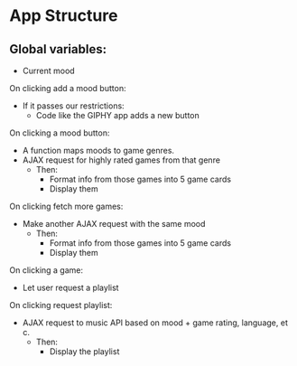 # App Structure

## Global variables:
* Current mood

On clicking add a mood button:
* If it passes our restrictions:
    * Code like the GIPHY app adds a new button

On clicking a mood button:
* A function maps moods to game genres.
* AJAX request for highly rated games from that genre
    * Then:
        * Format info from those games into 5 game cards
        * Display them

On clicking fetch more games:
* Make another AJAX request with the same mood
    * Then:
        * Format info from those games into 5 game cards
        * Display them

On clicking a game:
* Let user request a playlist

On clicking request playlist:
* AJAX request to music API based on mood + game rating, language, et c.
    * Then:
        * Display the playlist